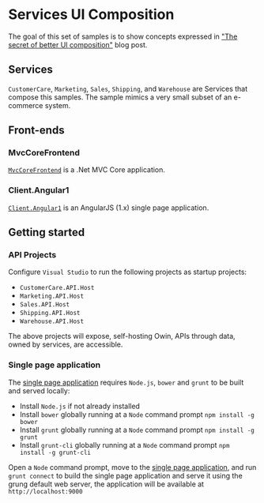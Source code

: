 # Services UI Composition

The goal of this set of samples is to show concepts expressed in ["The secret of better UI composition"](http://particular.net/blog/secret-of-better-ui-composition) blog post.

## Services

`CustomerCare`, `Marketing`, `Sales`, `Shipping`, and `Warehouse` are Services that compose this samples. The sample mimics a very small subset of an e-commerce system.

## Front-ends

### MvcCoreFrontend

[`MvcCoreFrontend`](https://github.com/mauroservienti/Services-UI-Composition/tree/master/MvcCoreFrontend) is a .Net MVC Core application.

### Client.Angular1

[`Client.Angular1`](https://github.com/mauroservienti/Services-UI-Composition/tree/master/Client.Angular1) is an AngularJS (1.x) single page application.

## Getting started

### API Projects

Configure `Visual Studio` to run the following projects as startup projects:

* `CustomerCare.API.Host`
* `Marketing.API.Host`
* `Sales.API.Host`
* `Shipping.API.Host`
* `Warehouse.API.Host`

The above projects will expose, self-hosting Owin, APIs through data, owned by services, are accessible.

### Single page application

The [single page application](https://github.com/mauroservienti/Services-UI-Composition/tree/master/Client.Angular1) requires `Node.js`, `bower` and `grunt` to be built and served locally:

* Install `Node.js` if not already installed
* Install `bower` globally running at a `Node` command prompt `npm install -g bower`
* Install `grunt` globally running at a `Node` command prompt `npm install -g grunt`
* Install `grunt-cli` globally running at a `Node` command prompt `npm install -g grunt-cli`

Open a `Node` command prompt, move to the [single page application](https://github.com/mauroservienti/Services-UI-Composition/tree/master/Client.Angular1), and run `grunt connect` to build the single page application and serve it using the grung default web server, the application will be available at `http://localhost:9000`

